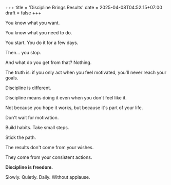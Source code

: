 +++
title = 'Discipline Brings Results'
date = 2025-04-08T04:52:15+07:00
draft = false
+++

You know what you want.

You know what you need to do.

You start. You do it for a few days.

Then... you stop.

And what do you get from that? Nothing.

The truth is: if you only act when you feel motivated, you'll never reach your goals.

Discipline is different.

Discipline means doing it even when you don't feel like it.

Not because you hope it works, but because it's part of your life.

Don't wait for motivation. 

Build habits. Take small steps.

Stick the path.

The results don't come from your wishes.

They come from your consistent actions.

**Discipline is freedom.**

Slowly. Quietly. Daily. Without applause.

